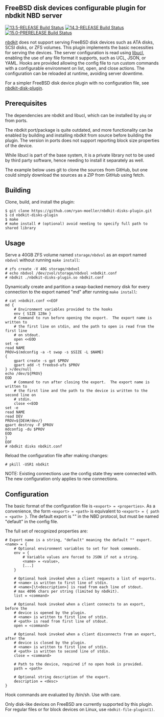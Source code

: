 ## FreeBSD disk devices configurable plugin for nbdkit NBD server

[![13.5-RELEASE Build Status](https://api.cirrus-ci.com/github/ryan-moeller/nbdkit-disks-plugin.svg?branch=main&task=releases/amd64/13.5-RELEASE)](https://cirrus-ci.com/github/ryan-moeller/nbdkit-disks-plugin)
[![14.3-RELEASE Build Status](https://api.cirrus-ci.com/github/ryan-moeller/nbdkit-disks-plugin.svg?branch=main&task=releases/amd64/14.3-RELEASE)](https://cirrus-ci.com/github/ryan-moeller/nbdkit-disks-plugin)
[![15.0-PRERELEASE Build Status](https://api.cirrus-ci.com/github/ryan-moeller/nbdkit-disks-plugin.svg?branch=main&task=snapshots/amd64/15.0-PRERELEASE)](https://cirrus-ci.com/github/ryan-moeller/nbdkit-disks-plugin)

[nbdkit](https://gitlab.com/nbdkit/nbdkit) does not support serving FreeBSD disk
devices such as ATA disks, SCSI disks, or ZFS volumes.  This plugin implements
the basic necessities for serving the devices.  The server configuration is read
using [libucl](https://github.com/vstakhov/libucl), enabling the use of any file
format it supports, such as UCL, JSON, or YAML.  Hooks are provided allowing the
config file to run custom commands with a configurable environment on list,
open, and close actions.  The configuration can be reloaded at runtime, avoiding
server downtime.

For a simpler FreeBSD disk device plugin with no configuration file, see
[nbdkit-disk-plugin](https://github.com/ryan-moeller/nbdkit-disk-plugin).

## Prerequisites

The dependencies are nbdkit and libucl, which can be installed by `pkg` or from
ports.

The nbdkit port/package is quite outdated, and more functionality can be enabled
by building and installing nbdkit from source before building the plugin.  The
version in ports does not support reporting block size properties of the device.

While libucl is part of the base system, it is a private library not to be used
by third party software, hence needing to install it separately as well.

The example below uses git to clone the sources from GitHub, but one could
simply download the sources as a ZIP from GitHub using fetch.

## Building

Clone, build, and install the plugin:

```
$ git clone https://github.com/ryan-moeller/nbdkit-disks-plugin.git
$ cd nbdkit-disks-plugin
$ make
# make install # (optional) avoid needing to specify full path to shared library
```

## Usage

Serve a 40GB ZFS volume named `storage/nbdvol` as an export named `nbdvol`
without running `make install`:

```
# zfs create -V 40G storage/nbdvol
# echo nbdvol /dev/zvol/storage/nbdvol >nbdkit.conf
# nbdkit ./nbdkit-disks-plugin.so nbdkit.conf
```

Dynamically create and partition a swap-backed memory disk for every connection
to the export named "md" after running `make install`:

```
# cat >nbdkit.conf <<EOF
md {
    # Environment variables provided to the hooks
    env { SIZE 128m }
    # Command to run before opening the export.  The export name is written to
    # the first line on stdin, and the path to open is read from the first line
    # on stdout.
    open <<EOD
set -e
read NAME
PROV=$(mdconfig -a -t swap -s $SIZE -L $NAME)
{
    gpart create -s gpt $PROV
    gpart add -t freebsd-ufs $PROV
} >/dev/null
echo /dev/${PROV}
EOD
    # Command to run after closing the export.  The export name is written to
    # the first line and the path to the device is written to the second line on
    # stdin.
    close <<EOD
set -e
read NAME
read DEV
PROV=${DEV#/dev/}
gpart destroy -F $PROV
mdconfig -du $PROV
EOD
}
EOF
# nbdkit disks nbdkit.conf
```

Reload the configuration file after making changes:

```
# pkill -USR1 nbdkit
```

NOTE: Existing connections use the config state they were connected with.  The
new configuration only applies to new connections.

## Configuration

The basic format of the configuration file is `<export> = <properties>`.  As a
convenience, the form `<export> = <path>` is equivalent to
`<export> = { path = <path> }`.  The default export is "" in the NBD protocol,
but must be named "default" in the config file.

The full set of recognized properties are:

```
# Export name is a string, "default" meaning the default "" export.
<name> = {
    # Optional environment variables to set for hook commands.
    env = {
        # Variable values are forced to JSON if not a string.
        <name> = <value>,
        [...]
    }

    # Optional hook invoked when a client requests a list of exports.
    # <name> is written to first line of stdin.
    # <name>[\t<description>] is read from each line of stdout.
    # max 4096 chars per string (limited by nbdkit).
    list = <command>

    # Optional hook invoked when a client connects to an export, before the
    # device is opened by the plugin.
    # <name> is written to first line of stdin.
    # <path> is read from first line of stdout.
    open = <command>

    # Optional hook invoked when a client disconnects from an export, after the
    # device is closed by the plugin.
    # <name> is written to first line of stdin.
    # <path> is written to second line of stdin.
    close = <command>

    # Path to the device, required if no open hook is provided.
    path = <path>

    # Optional string description of the export.
    description = <desc>
}
```

Hook commands are evaluated by /bin/sh. Use with care.

Only disk-like devices on FreeBSD are currently supported by this plugin.  For
regular files or for block devices on Linux, use `nbdkit-file-plugin(1)`.
